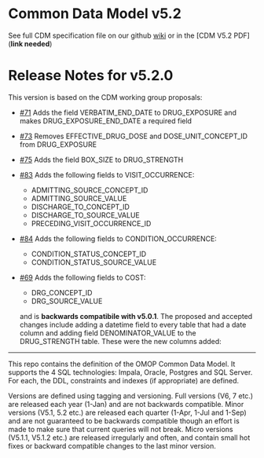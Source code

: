 Common Data Model v5.2
=================

See full CDM specification file on our github [wiki](https://github.com/OHDSI/CommonDataModel/wiki) or in the [CDM V5.2 PDF](**link needed**)


Release Notes for v5.2.0
=============
This version is based on the CDM working group proposals:
* [#71](https://github.com/OHDSI/CommonDataModel/issues/71) Adds the field VERBATIM_END_DATE to DRUG_EXPOSURE and makes DRUG_EXPOSURE_END_DATE a required field
* [#73](https://github.com/OHDSI/CommonDataModel/issues/73) Removes EFFECTIVE_DRUG_DOSE and DOSE_UNIT_CONCEPT_ID from DRUG_EXPOSURE
* [#75](https://github.com/OHDSI/CommonDataModel/issues/75) Adds the field BOX_SIZE to DRUG_STRENGTH
* [#83](https://github.com/OHDSI/CommonDataModel/issues/83) Adds the following fields to VISIT_OCCURRENCE:
  * ADMITTING_SOURCE_CONCEPT_ID
  * ADMITTING_SOURCE_VALUE
  * DISCHARGE_TO_CONCEPT_ID
  * DISCHARGE_TO_SOURCE_VALUE
  * PRECEDING_VISIT_OCCURRENCE_ID
* [#84](https://github.com/OHDSI/CommonDataModel/issues/84) Adds the following fields to CONDITION_OCCURRENCE:
  * CONDITION_STATUS_CONCEPT_ID
  * CONDITION_STATUS_SOURCE_VALUE
* [#69](https://github.com/OHDSI/CommonDataModel/issues/69) Adds the following fields to COST:
  * DRG_CONCEPT_ID
  * DRG_SOURCE_VALUE
  
  and is **backwards compatibile with v5.0.1**. The proposed and accepted changes include adding a datetime field to every table that had a date column and adding field DENOMINATOR_VALUE to the DRUG_STRENGTH table. These were the new columns added:


---------
  
This repo contains the definition of the OMOP Common Data Model. It supports the 4 SQL technologies: Impala, Oracle, Postgres and SQL Server. For each, the DDL, constraints and indexes (if appropriate) are defined. 

Versions are defined using tagging and versioning. Full versions (V6, 7 etc.) are released each year (1-Jan) and are not backwards compatible. Minor versions (V5.1, 5.2 etc.) are released each quarter (1-Apr, 1-Jul and 1-Sep) and are not guaranteed to be backwards compatible though an effort is made to make sure that current queries will not break. Micro versions (V5.1.1, V5.1.2 etc.) are released irregularly and often, and contain small hot fixes or backward compatible changes to the last minor version.

